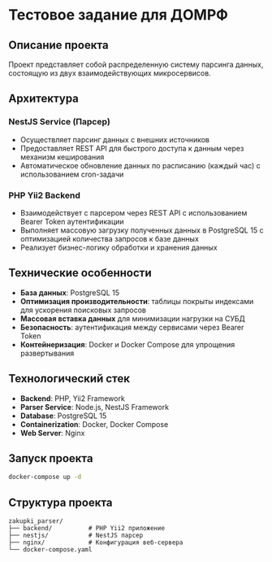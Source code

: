 # Тестовое задание для ДОМРФ

## Описание проекта

Проект представляет собой распределенную систему парсинга данных, состоящую из двух взаимодействующих микросервисов.

## Архитектура

### NestJS Service (Парсер)

- Осуществляет парсинг данных с внешних источников
- Предоставляет REST API для быстрого доступа к данным через механизм кеширования
- Автоматическое обновление данных по расписанию (каждый час) с использованием cron-задачи

### PHP Yii2 Backend

- Взаимодействует с парсером через REST API с использованием Bearer Token аутентификации
- Выполняет массовую загрузку полученных данных в PostgreSQL 15 с оптимизацией количества запросов к базе данных
- Реализует бизнес-логику обработки и хранения данных

## Технические особенности

- **База данных**: PostgreSQL 15
- **Оптимизация производительности**: таблицы покрыты индексами для ускорения поисковых запросов
- **Массовая вставка данных** для минимизации нагрузки на СУБД
- **Безопасность**: аутентификация между сервисами через Bearer Token
- **Контейнеризация**: Docker и Docker Compose для упрощения развертывания

## Технологический стек

- **Backend**: PHP, Yii2 Framework
- **Parser Service**: Node.js, NestJS Framework
- **Database**: PostgreSQL 15
- **Containerization**: Docker, Docker Compose
- **Web Server**: Nginx

## Запуск проекта

```bash
docker-compose up -d
```

## Структура проекта

```
zakupki_parser/
├── backend/          # PHP Yii2 приложение
├── nestjs/           # NestJS парсер
├── nginx/            # Конфигурация веб-сервера
└── docker-compose.yaml
```

